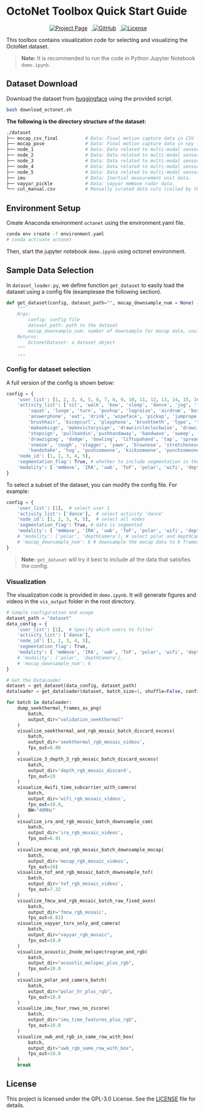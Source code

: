 # OctoNet Toolbox Quick Start Guide
<div style="text-align:center;">
  <a href="https://aiot-lab.github.io/OctoNet/" target="_blank">
    <img src="https://img.shields.io/badge/Project%20Page-Visit-blue" alt="Project Page" style="margin-right:10px;">
  </a>
  <a href="https://github.com/aiot-lab/OctoNet" target="_blank">
    <img src="https://img.shields.io/badge/GitHub-Visit-lightgrey" alt="GitHub" style="margin-right:10px;">
  </a>
  <a href="https://img.shields.io/badge/License-GPLv3-blue.svg" alt="License" style="margin-right:10px;">
    <img src="https://img.shields.io/badge/License-GPLv3-blue.svg" alt="License" style="margin-right:10px;">
  </a>
</div>

This toolbox contains visualization code for selecting and visualizing the OctoNet dataset.

> **Note:** It is recommended to run the code in Python Jupyter Notebook `demo.ipynb`.

## Dataset Download
Download the dataset from [huggingface](https://huggingface.co/datasets/hku-aiot/OctoNet) using the provided script.

```bash
bash download_octonet.sh
```

**The following is the directory structure of the dataset:**
```bash
./dataset
├── mocap_csv_final          # Data: Final motion capture data in CSV format.
├── mocap_pose               # Data: Final motion capture data in npy format.
├── node_1                   # Data: Data related to multi-modal sensor node 1.
├── node_2                   # Data: Data related to multi-modal sensor node 2.
├── node_3                   # Data: Data related to multi-modal sensor node 3.
├── node_4                   # Data: Data related to multi-modal sensor node 4.
├── node_5                   # Data: Data related to multi-modal sensor node 5.
├── imu                      # Data: Inertial measurement unit data.
├── vayyar_pickle            # Data: vayyar mmWave radar data.
└── cut_manual.csv           # Manually curated data cuts (called by the OctoNet.py script to segment activity samples).
```

## Environment Setup
Create Anaconda environment `octonet` using the environment.yaml file.

```bash
conda env create -f environment.yaml
# conda activate octonet
```

Then, start the jupyter notebook `demo.ipynb` using octonet environment.

## Sample Data Selection
In `dataset_loader.py`, we define function `get_dataset` to easily load the dataset using a config file (examplesee the following section).

```python
def get_dataset(config, dataset_path="", mocap_downsample_num = None) -> OctonetDataset:
    """
    Args:
        config: config file
        dataset_path: path to the dataset
        mocap_downsample_num: number of downsample for mocap data, could be shadowed by config['mocap_downsample_num']
    Returns:
        OctonetDataset: a dataset object
    """
    ...
```

### Config for dataset selection
A full version of the config is shown below:
```python
config = {
    'user_list': [1, 2, 3, 4, 5, 6, 7, 8, 9, 10, 11, 12, 13, 14, 15, 16, 17, 18, 20, 21, 22, 23, 24, 25, 26, 27, 28, 29, 30, 31, 32, 33, 34, 35, 36, 37, 38, 39, 40, 41, 42, 43, 44, 45, 46, 47, 48, 49, 101, 102, 104, 108, 111, 112, 113, 114, 115, 117, 118, 120, 121, 201, 202, 204, 208, 211, 213, 215, 217, 220, 221, 230] # all subjects list
    'activity_list': ['sit', 'walk', 'bow', 'sleep', 'dance', 'jog', 'falldown', 'jump', 'jumpingjack', 'thunmbup'
        'squat', 'lunge', 'turn', 'pushup', 'legraise', 'airdrum', 'boxing', 'shakehead',
        'answerphone', 'eat', 'drink', 'wipeface', 'pickup', 'jumprope', 'moppingfloor',
        'brushhair', 'bicepcurl', 'playphone', 'brushteeth', 'type', 'thumbup',
        'makeoksign', 'makevictorysign', 'drawcircleclockwise', 'drawcirclecounterclockwise',
        'stopsign', 'pullhandin','pushhandaway', 'handwave', 'sweep', 'clap', 'slide',
        'drawzigzag', 'dodge', 'bowling', 'liftupahand', 'tap', 'spreadandpinch', 'drawtriangle',
        'sneeze', 'cough', 'stagger', 'yawn', 'blownose', 'stretchoneself', 'touchface',
        'handshake', 'hug', 'pushsomeone', 'kicksomeone', 'punchsomeone', 'conversation', 'gym', 'freestyle'],  # Specify which activities to filter
    'node_id': [1, 2, 3, 4, 5], 
    'segmentation_flag': True, # whether to include segmentation in the dataset
    'modality': [ 'mmWave', 'IRA', 'uwb', 'ToF', 'polar', 'wifi', 'depthCamera', 'seekThermal','acoustic', 'imu', 'vayyar', 'mocap'] # depthCamera is RGB-D camera
}
```

To select a subset of the dataset, you can modify the config file. For example:
```python
config = {
    'user_list': [1],  # select user 1
    'activity_list': ['dance'],  # select activity 'dance'
    'node_id': [1, 2, 3, 4, 5],  # select all nodes
    'segmentation_flag': True, # data is segmented
    'modality': [ 'mmWave', 'IRA', 'uwb', 'ToF', 'polar', 'wifi', 'depthCamera', 'seekThermal','acoustic', 'imu', 'vayyar', 'mocap'], # select all modalities
    # 'modality': ['polar', 'depthCamera'], # select polar and depthCamera modalities
    # 'mocap_downsample_num': 6 # downsample the mocap data to 6 frames per second
}
```

> **Note:** `get_dataset` will try it best to include all the data that satisfies the config.

### Visualization
The visualization code is provided in `demo.ipynb`. It will generate figures and videos in the `vis_output` folder in the root directory.

```python
# Sample configuration and usage
dataset_path = "dataset"
data_config = {
    'user_list': [1],  # Specify which users to filter
    'activity_list': ['dance'],  
    'node_id': [1, 2, 3, 4, 5], 
    'segmentation_flag': True,
    'modality': [ 'mmWave', 'IRA', 'uwb', 'ToF', 'polar', 'wifi', 'depthCamera', 'seekThermal','acoustic', 'imu', 'vayyar', 'mocap'],
    # 'modality': ['polar', 'depthCamera'],
    # 'mocap_downsample_num': 6
}

# Get the DataLoader
dataset = get_dataset(data_config, dataset_path)
dataloader = get_dataloader(dataset, batch_size=1, shuffle=False, config=data_config)

for batch in dataloader:
    dump_seekthermal_frames_as_png(
        batch, 
        output_dir="validation_seekthermal"
    )
    visualize_seekthermal_and_rgb_mosaic_batch_discard_excess(
        batch,
        output_dir='seekthermal_rgb_mosaic_videos',
        fps_out=8.80
    )
    visualize_3_depth_3_rgb_mosaic_batch_discard_excess(
        batch,
        output_dir='depth_rgb_mosaic_discard',
        fps_out=10
    )
    visualize_4wifi_time_subcarrier_with_camera(
        batch,
        output_dir='wifi_rgb_mosaic_videos',
        fps_out=10.0,
        BW="40MHz"
    )
    visualize_ira_and_rgb_mosaic_batch_downsample_cam(
        batch,
        output_dir='ira_rgb_mosaic_videos',
        fps_out=6.91
    )
    visualize_mocap_and_rgb_mosaic_batch_downsample_mocap(
        batch,
        output_dir='mocap_rgb_mosaic_videos',
        fps_out=10)
    visualize_tof_and_rgb_mosaic_batch_downsample_tof(
        batch,
        output_dir='tof_rgb_mosaic_videos',
        fps_out=7.32
    )
    visualize_fmcw_and_rgb_mosaic_batch_raw_fixed_axes(
        batch,
        output_dir='fmcw_rgb_mosaic',
        fps_out=8.81)
    visualize_vayyar_txrx_only_and_camera(
        batch,
        output_dir="vayyar_rgb_mosaic",
        fps_out=10.0
    )
    visualize_acoustic_2node_melspectrogram_and_rgb(
        batch,
        output_dir="acoustic_melspec_plus_rgb",
        fps_out=10.0
    )
    visualize_polar_and_camera_batch(
        batch,
        output_dir="polar_hr_plus_rgb",
        fps_out=10.0
    )
    visualize_imu_four_rows_no_zscore(
        batch,
        output_dir="imu_time_features_plus_rgb",
        fps_out=10.0
    )
    visualize_uwb_and_rgb_in_same_row_with_box(
        batch,
        output_dir="uwb_rgb_same_row_with_box",
        fps_out=10.0
    )
    break
```

## License
This project is licensed under the GPL-3.0 License. See the [LICENSE](./LICENSE) file for details.
